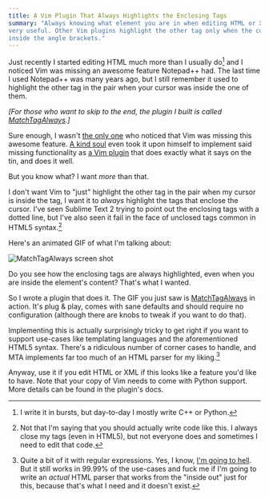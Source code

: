 ```yaml
---
title: A Vim Plugin That Always Highlights the Enclosing Tags
summary: "Always knowing what element you are in when editing HTML or XML is
very useful. Other Vim plugins highlight the other tag only when the cursor is
inside the angle brackets."
---
```


Just recently I started editing HTML much more than I usually do[^html] and I
noticed Vim was missing an awesome feature Notepad++ had. The last time I used
Notepad++ was many years ago, but I still remember it used to highlight the
other tag in the pair when your cursor was inside the one of them.

[^html]: I write it in bursts, but day-to-day I mostly write C++ or Python.

_[For those who want to skip to the end, the plugin I built is called
[MatchTagAlways][mta].]_

Sure enough, I wasn't [the only one][so] who noticed that Vim was missing this
awesome feature. [A kind soul][greg] even took it upon himself to implement said
missing functionality as [a Vim plugin][mt] that does exactly what it says on
the tin, and does it well.

But you know what? I want _more_ than that.

I don't want Vim to "just" highlight the other tag in the pair when my cursor is
inside the tag, I want it to _always_ highlight the tags that enclose the
cursor. I've seen Sublime Text 2 trying to point out the enclosing tags with a
dotted line, but I've also seen it fail in the face of unclosed tags common in
HTML5 syntax.[^tags]

[^tags]: Not that I'm saying that you should actually write code like this. I
always close my tags (even in HTML5), but not everyone does and sometimes I need
to edit that code.

Here's an animated GIF of what I'm talking about:

![MatchTagAlways screen shot](http://i.imgur.com/qAf0N.gif)

Do you see how the enclosing tags are always highlighted, even when you are
inside the element's content? That's what I wanted.

So I wrote a plugin that does it. The GIF you just saw is [MatchTagAlways][mta]
in action. It's plug & play, comes with sane defaults and should require no
configuration (although there are knobs to tweak if you want to do that).

Implementing this is actually surprisingly tricky to get right if you want to
support use-cases like templating languages and the aforementioned HTML5 syntax.
There's a ridiculous number of corner cases to handle, and MTA implements far
too much of an HTML parser for my liking.[^regex]

[^regex]: Quite a bit of it with regular expressions. Yes, I know, [I'm going to
hell][soreg]. But it still works in 99.99% of the use-cases and fuck me if I'm
going to write an _actual_ HTML parser that works from the "inside out"[^inout]
just for this, because that's what I need and it doesn't exist.

[^inout]: By "inside out" I mean it starts from a specific line and column
number and parses up and down. No, you can't use a "normal" parser. MTA only
looks at the HTML code that is on the screen for the sake of performance and
that won't parse sensibly with a normal parser, especially when you throw in the
"has to work with templates" requirement. No, not even Beautiful Soup.  Yes,
I've tried. The current solution is pretty damn robust.

Anyway, use it if you edit HTML or XML if this looks like a feature you'd like
to have. Note that your copy of Vim needs to come with Python support. More
details can be found in the plugin's docs.


[mta]: http://valloric.github.com/MatchTagAlways
[so]: http://stackoverflow.com/questions/8168320/can-vim-highlight-matching-html-tags-like-notepad
[greg]: http://www.gregsexton.org/
[mt]: https://github.com/gregsexton/MatchTag#readme
[soreg]: http://stackoverflow.com/a/1732454/146752
